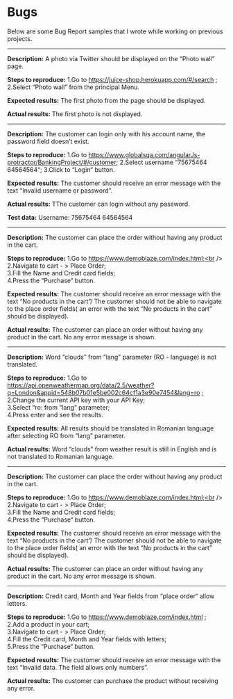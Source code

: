 # Bugs

Below are some Bug Report samples that I wrote while working on previous projects.

---------------------

**Description:**
A photo via Twitter should be displayed on the “Photo wall” page.

**Steps to reproduce:**
1.Go to https://juice-shop.herokuapp.com/#/search ;<br />
2.Select “Photo wall” from the principal Menu.

**Expected results:**
The first photo from the page should be displayed.

**Actual results:**
The first photo is not displayed.


---------------------

**Description:**
The customer can login only with his account name, the password field doesn’t exist.

**Steps to reproduce:**
1.Go to https://www.globalsqa.com/angularJs-protractor/BankingProject/#/customer;
2.Select username “75675464 64564564“;
3.Click to “Login“ button.

**Expected results:**
The customer should receive an error message with the text “Invalid username or password”.

**Actual results:**
TThe customer can login without any password.

**Test data:**
Username: 75675464 64564564



---------------------




**Description:**
The customer can place the order without having any product in the cart.

**Steps to reproduce:**
1.Go to https://www.demoblaze.com/index.html;<br />
2.Navigate to cart - > Place Order;<br />
3.Fill the Name and Credit card fields;<br />
4.Press the “Purchase“ button.

**Expected results:**
The customer should receive an error message with the text “No products in the cart”/ The customer should not be able to navigate to the place order fields( an error with the text “No products in the cart” should be displayed).

**Actual results:**
The customer can place an order without having any product in the cart. No any error message is shown.


---------------------

**Description:**
Word “clouds” from “lang” parameter (RO - language) is not translated.

**Steps to reproduce:**
1.Go to https://api.openweathermap.org/data/2.5/weather?q=London&appid=548b07b01e5be002c64cf1a3e90e7454&lang=ro ;<br />
2.Change the current API key with your API Key;<br />
3.Select “ro: from “lang” parameter;<br />
4.Press enter and see the results.

**Expected results:**
All results should be translated in Romanian language after selecting RO from “lang” parameter. 

**Actual results:**
Word “clouds” from weather result is still in English and is not translated to Romanian language.

---------------------


**Description:**
The customer can place the order without having any product in the cart.

**Steps to reproduce:**
1.Go to https://www.demoblaze.com/index.html;<br />
2.Navigate to cart - > Place Order;<br />
3.Fill the Name and Credit card fields;<br />
4.Press the “Purchase“ button.

**Expected results:**
The customer should receive an error message with the text “No products in the cart”/ The customer should not be able to navigate to the place order fields( an error with the text “No products in the cart” should be displayed).

**Actual results:**
The customer can place an order without having any product in the cart. No any error message is shown.


---------------------

**Description:**
Credit card, Month and Year fields from “place order“ allow letters.

**Steps to reproduce:**
1.Go to https://www.demoblaze.com/index.html ;<br />
2.Add a product in your cart;<br />
3.Navigate to cart - > Place Order;<br />
4.Fill the Credit card, Month and Year fields with letters;<br />
5.Press the “Purchase“ button.

**Expected results:**
The customer should receive an error message with the text “Invalid data. The field allows only numbers”.

**Actual results:**
The customer can purchase the product without receiving any error.

